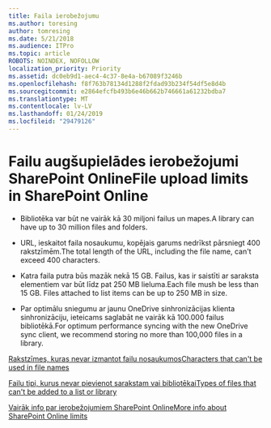 ```yaml
---
title: Faila ierobežojumu
ms.author: toresing
author: tomresing
ms.date: 5/21/2018
ms.audience: ITPro
ms.topic: article
ROBOTS: NOINDEX, NOFOLLOW
localization_priority: Priority
ms.assetid: dc0eb9d1-aec4-4c37-8e4a-b67089f3246b
ms.openlocfilehash: f8f763b78134d1288f2fdad93b234f54df5e8d4b
ms.sourcegitcommit: e2864efcfb493b6e46b662b746661a61232bdba7
ms.translationtype: MT
ms.contentlocale: lv-LV
ms.lasthandoff: 01/24/2019
ms.locfileid: "29479126"
---
```

# <a name="file-upload-limits-in-sharepoint-online"></a><span data-ttu-id="fde1a-102">Failu augšupielādes ierobežojumi SharePoint Online</span><span class="sxs-lookup"><span data-stu-id="fde1a-102">File upload limits in SharePoint Online</span></span>

- <span data-ttu-id="fde1a-103">Bibliotēka var būt ne vairāk kā 30 miljoni failus un mapes.</span><span class="sxs-lookup"><span data-stu-id="fde1a-103">A library can have up to 30 million files and folders.</span></span>
    
- <span data-ttu-id="fde1a-104">URL, ieskaitot faila nosaukumu, kopējais garums nedrīkst pārsniegt 400 rakstzīmēm.</span><span class="sxs-lookup"><span data-stu-id="fde1a-104">The total length of the URL, including the file name, can't exceed 400 characters.</span></span>
    
- <span data-ttu-id="fde1a-p101">Katra faila putra būs mazāk nekā 15 GB. Failus, kas ir saistīti ar saraksta elementiem var būt līdz pat 250 MB lieluma.</span><span class="sxs-lookup"><span data-stu-id="fde1a-p101">Each file mush be less than 15 GB. Files attached to list items can be up to 250 MB in size.</span></span>
    
- <span data-ttu-id="fde1a-107">Par optimālu sniegumu ar jaunu OneDrive sinhronizācijas klienta sinhronizāciju, ieteicams saglabāt ne vairāk kā 100.000 failus bibliotēkā.</span><span class="sxs-lookup"><span data-stu-id="fde1a-107">For optimum performance syncing with the new OneDrive sync client, we recommend storing no more than 100,000 files in a library.</span></span> 
    
[<span data-ttu-id="fde1a-108">Rakstzīmes, kuras nevar izmantot failu nosaukumos</span><span class="sxs-lookup"><span data-stu-id="fde1a-108">Characters that can't be used in file names</span></span>](https://go.microsoft.com/fwlink/?linkid=866430)
  
[<span data-ttu-id="fde1a-109">Failu tipi, kurus nevar pievienot sarakstam vai bibliotēkai</span><span class="sxs-lookup"><span data-stu-id="fde1a-109">Types of files that can't be added to a list or library</span></span>](https://go.microsoft.com/fwlink/?linkid=273757)
  
[<span data-ttu-id="fde1a-110">Vairāk info par ierobežojumiem SharePoint Online</span><span class="sxs-lookup"><span data-stu-id="fde1a-110">More info about SharePoint Online limits</span></span>](https://go.microsoft.com/fwlink/?linkid=271273)
  

